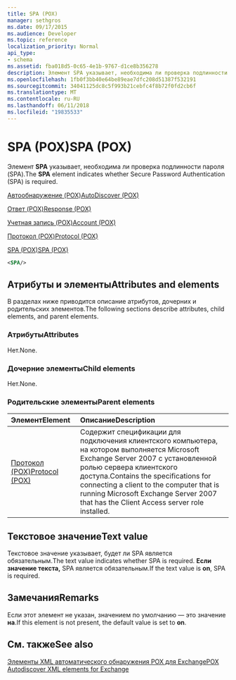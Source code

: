 ```yaml
---
title: SPA (POX)
manager: sethgros
ms.date: 09/17/2015
ms.audience: Developer
ms.topic: reference
localization_priority: Normal
api_type:
- schema
ms.assetid: fba018d5-0c65-4e1b-9767-d1ce8b356278
description: Элемент SPA указывает, необходима ли проверка подлинности пароля (SPA).
ms.openlocfilehash: 1fb0f3bb40e64be89eae7dfc208d51387f532191
ms.sourcegitcommit: 34041125dc8c5f993b21cebfc4f8b72f0fd2cb6f
ms.translationtype: MT
ms.contentlocale: ru-RU
ms.lasthandoff: 06/11/2018
ms.locfileid: "19835533"
---
```

# <a name="spa-pox"></a><span data-ttu-id="d8707-103">SPA (POX)</span><span class="sxs-lookup"><span data-stu-id="d8707-103">SPA (POX)</span></span>

<span data-ttu-id="d8707-104">Элемент **SPA** указывает, необходима ли проверка подлинности пароля (SPA).</span><span class="sxs-lookup"><span data-stu-id="d8707-104">The **SPA** element indicates whether Secure Password Authentication (SPA) is required.</span></span> 
  
[<span data-ttu-id="d8707-105">Автообнаружение (POX)</span><span class="sxs-lookup"><span data-stu-id="d8707-105">AutoDiscover (POX)</span></span>](autodiscover-pox.md)
  
[<span data-ttu-id="d8707-106">Ответ (POX)</span><span class="sxs-lookup"><span data-stu-id="d8707-106">Response (POX)</span></span>](response-pox.md)
  
[<span data-ttu-id="d8707-107">Учетная запись (POX)</span><span class="sxs-lookup"><span data-stu-id="d8707-107">Account (POX)</span></span>](account-pox.md)
  
[<span data-ttu-id="d8707-108">Протокол (POX)</span><span class="sxs-lookup"><span data-stu-id="d8707-108">Protocol (POX)</span></span>](protocol-pox.md)
  
[<span data-ttu-id="d8707-109">SPA (POX)</span><span class="sxs-lookup"><span data-stu-id="d8707-109">SPA (POX)</span></span>](spa-pox.md)
  
```xml
<SPA/>
```

## <a name="attributes-and-elements"></a><span data-ttu-id="d8707-110">Атрибуты и элементы</span><span class="sxs-lookup"><span data-stu-id="d8707-110">Attributes and elements</span></span>

<span data-ttu-id="d8707-111">В разделах ниже приводится описание атрибутов, дочерних и родительских элементов.</span><span class="sxs-lookup"><span data-stu-id="d8707-111">The following sections describe attributes, child elements, and parent elements.</span></span>
  
### <a name="attributes"></a><span data-ttu-id="d8707-112">Атрибуты</span><span class="sxs-lookup"><span data-stu-id="d8707-112">Attributes</span></span>

<span data-ttu-id="d8707-113">Нет.</span><span class="sxs-lookup"><span data-stu-id="d8707-113">None.</span></span>
  
### <a name="child-elements"></a><span data-ttu-id="d8707-114">Дочерние элементы</span><span class="sxs-lookup"><span data-stu-id="d8707-114">Child elements</span></span>

<span data-ttu-id="d8707-115">Нет.</span><span class="sxs-lookup"><span data-stu-id="d8707-115">None.</span></span>
  
### <a name="parent-elements"></a><span data-ttu-id="d8707-116">Родительские элементы</span><span class="sxs-lookup"><span data-stu-id="d8707-116">Parent elements</span></span>

|<span data-ttu-id="d8707-117">**Элемент**</span><span class="sxs-lookup"><span data-stu-id="d8707-117">**Element**</span></span>|<span data-ttu-id="d8707-118">**Описание**</span><span class="sxs-lookup"><span data-stu-id="d8707-118">**Description**</span></span>|
|:-----|:-----|
|[<span data-ttu-id="d8707-119">Протокол (POX)</span><span class="sxs-lookup"><span data-stu-id="d8707-119">Protocol (POX)</span></span>](protocol-pox.md) <br/> |<span data-ttu-id="d8707-120">Содержит спецификации для подключения клиентского компьютера, на котором выполняется Microsoft Exchange Server 2007 с установленной ролью сервера клиентского доступа.</span><span class="sxs-lookup"><span data-stu-id="d8707-120">Contains the specifications for connecting a client to the computer that is running Microsoft Exchange Server 2007 that has the Client Access server role installed.</span></span>  <br/> |
   
## <a name="text-value"></a><span data-ttu-id="d8707-121">Текстовое значение</span><span class="sxs-lookup"><span data-stu-id="d8707-121">Text value</span></span>

<span data-ttu-id="d8707-122">Текстовое значение указывает, будет ли SPA является обязательным.</span><span class="sxs-lookup"><span data-stu-id="d8707-122">The text value indicates whether SPA is required.</span></span> <span data-ttu-id="d8707-123">**Если значение текста,** SPA является обязательным.</span><span class="sxs-lookup"><span data-stu-id="d8707-123">If the text value is **on**, SPA is required.</span></span>
  
## <a name="remarks"></a><span data-ttu-id="d8707-124">Замечания</span><span class="sxs-lookup"><span data-stu-id="d8707-124">Remarks</span></span>

<span data-ttu-id="d8707-125">Если этот элемент не указан, значением по умолчанию — это значение **на**.</span><span class="sxs-lookup"><span data-stu-id="d8707-125">If this element is not present, the default value is set to **on**.</span></span>
  
## <a name="see-also"></a><span data-ttu-id="d8707-126">См. также</span><span class="sxs-lookup"><span data-stu-id="d8707-126">See also</span></span>



[<span data-ttu-id="d8707-127">Элементы XML автоматического обнаружения POX для Exchange</span><span class="sxs-lookup"><span data-stu-id="d8707-127">POX Autodiscover XML elements for Exchange</span></span>](pox-autodiscover-xml-elements-for-exchange.md)

